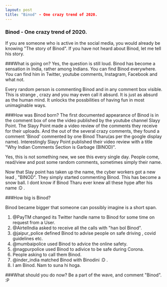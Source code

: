 ```yaml
---
layout: post
title: "Binod" - One crazy trend of 2020.
---
```


### Binod - One crazy trend of 2020.

If you are someone who is active in the social media, you would already be knowing "The story of Binod".
If you have not heard about Binod, let me tell his story.

###What is going on?
Yes, the question is still loud. Binod has become a sensation in India, rather among Indians. You can find Binod everywhere. You can find him in Twitter, youtube comments, Instagram, Facebook and what not. 

Every random person is commenting Binod and in any comment box visible. This is strange , crazy and you may even call it absurd. It is just as absurd as the human mind. It unlocks the possbilities of having fun in most unimaginable ways.

###How was Binod born?
The first documented appearance of Binod is in the comment box of one the video published by the youtube channel Slayy Point.
The Slayy Point made a video review of the comments they receive for their uploads. And the out of the several crazy comments, they found a comment 'Binod' commented by one Binod Tharu(as per the google display name).
Interestingly Slayy Point published their video review with a title "Why Indian Comments Section is Garbage (BINOD)".

Yes, this is not something new, we see this every single day. People come, read/view and post some random comments, sometimes simply their name.

Now that Slay point has taken up the name, the cyber workers got a new lead , "BINOD".
They simply started commenting Binod. This has become a snow ball. I dont know if Binod Tharu ever knew all these hype after his name :D .

###How big is Binod?

Binod became bigger that someone can possibly imagine is a short span.
1. @PayTM changed its Twitter handle name  to Binod for some time on request from a User.
2. @AirtelIndia asked to receive all the calls with "han bol Binod".
3. @jaipur_police defined Binod to advise people on safe driving , covid guidelines etc.
4. @mumbaipolice used Binod to 	advice the online safety.
5. @nagpurpolice used Binod to adivice to be safe during Corona.
6. People asking to call them Binod.
7. @inder_india matched Binod with Binodini :D .
8. I am Binod. Nam to suna hi hoga.

###What should you do now?
Be a part of the wave, and comment "Binod". :P 




